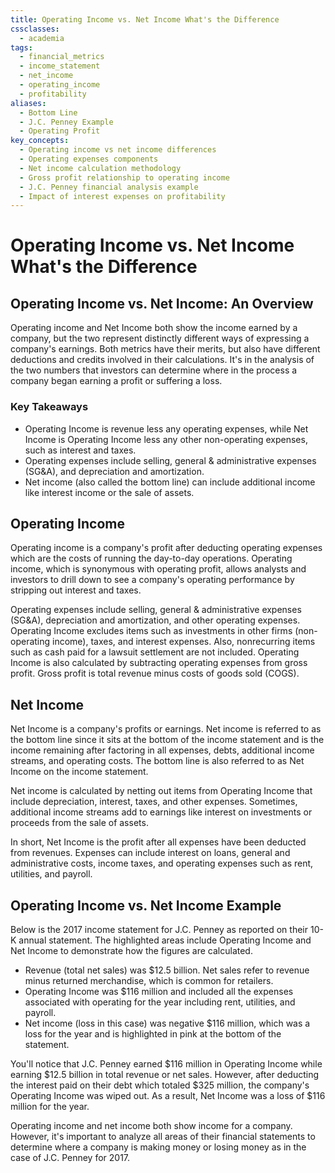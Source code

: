 ```yaml
---
title: Operating Income vs. Net Income What's the Difference
cssclasses:
  - academia
tags:
  - financial_metrics
  - income_statement
  - net_income
  - operating_income
  - profitability
aliases:
  - Bottom Line
  - J.C. Penney Example
  - Operating Profit
key_concepts:
  - Operating income vs net income differences
  - Operating expenses components
  - Net income calculation methodology
  - Gross profit relationship to operating income
  - J.C. Penney financial analysis example
  - Impact of interest expenses on profitability
---
```


# Operating Income vs. Net Income What's the Difference

## Operating Income vs. Net Income: An Overview

Operating income and Net Income both show the income earned by a company, but the two represent distinctly different ways of expressing a company's earnings. Both metrics have their merits, but also have different deductions and credits involved in their calculations. It's in the analysis of the two numbers that investors can determine where in the process a company began earning a profit or suffering a loss. 

### Key Takeaways

- Operating Income is revenue less any operating expenses, while Net Income is Operating Income less any other non-operating expenses, such as interest and taxes. 
- Operating expenses include selling, general & administrative expenses (SG&A), and depreciation and amortization.  
- Net income (also called the bottom line) can include additional income like interest income or the sale of assets.

## Operating Income

Operating income is a company's profit after deducting operating expenses which are the costs of running the day-to-day operations. Operating income, which is synonymous with operating profit, allows analysts and investors to drill down to see a company's operating performance by stripping out interest and taxes.

Operating expenses include selling, general & administrative expenses (SG&A), depreciation and amortization, and other operating expenses. Operating Income excludes items such as investments in other firms (non-operating income), taxes, and interest expenses. Also, nonrecurring items such as cash paid for a lawsuit settlement are not included. Operating Income is also calculated by subtracting operating expenses from gross profit. Gross profit is total revenue minus costs of goods sold (COGS). 

## Net Income

Net Income is a company's profits or earnings. Net income is referred to as the bottom line since it sits at the bottom of the income statement and is the income remaining after factoring in all expenses, debts, additional income streams, and operating costs. The bottom line is also referred to as Net Income on the income statement.

Net income is calculated by netting out items from Operating Income that include depreciation, interest, taxes, and other expenses. Sometimes, additional income streams add to earnings like interest on investments or proceeds from the sale of assets.

In short, Net Income is the profit after all expenses have been deducted from revenues. Expenses can include interest on loans, general and administrative costs, income taxes, and operating expenses such as rent, utilities, and payroll.

## Operating Income vs. Net Income Example

Below is the 2017 income statement for J.C. Penney as reported on their 10-K annual statement. The highlighted areas include Operating Income and Net Income to demonstrate how the figures are calculated.

- Revenue (total net sales) was $12.5 billion. Net sales refer to revenue minus returned merchandise, which is common for retailers. 
- Operating Income was $116 million and included all the expenses associated with operating for the year including rent, utilities, and payroll.
- Net income (loss in this case) was negative $116 million, which was a loss for the year and is highlighted in pink at the bottom of the statement.

You'll notice that J.C. Penney earned $116 million in Operating Income while earning $12.5 billion in total revenue or net sales. However, after deducting the interest paid on their debt which totaled $325 million, the company's Operating Income was wiped out. As a result, Net Income was a loss of $116 million for the year. 

Operating income and net income both show income for a company. However, it's important to analyze all areas of their financial statements to determine where a company is making money or losing money as in the case of J.C. Penney for 2017.